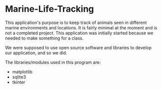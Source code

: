 # Marine-Life-Tracking

This application's purpose is to keep track of animals seen in different marine environments and locations. It is fairly minimal at the moment and is not a completed project. This application was initially started because we needed to make something for a class.

We were supposed to use open source software and libraries to develop our application, and so we did.

The libraries/modules used in this program are:
- matplotlib
- sqlite3
- tkinter
